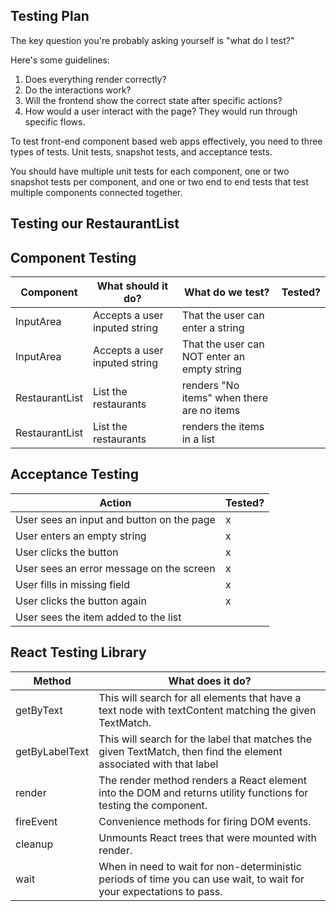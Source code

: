 ## Testing Plan

The key question you're probably asking yourself is "what do I test?"

Here's some guidelines:

1. Does everything render correctly?
2. Do the interactions work?
3. Will the frontend show the correct state after specific actions?
4. How would a user interact with the page? They would run through specific flows.

To test front-end component based web apps effectively, you need to three types of tests. Unit tests, snapshot tests, and acceptance tests.

You should have multiple unit tests for each component, one or two snapshot tests per component, and one or two end to end tests that test multiple components connected together.

## Testing our RestaurantList

## Component Testing

| Component      | What should it do?            | What do we test?                            | Tested? |
| -------------- | ----------------------------- | ------------------------------------------- | ------- |
| InputArea      | Accepts a user inputed string | That the user can enter a string            |         |
| InputArea      | Accepts a user inputed string | That the user can NOT enter an empty string |         |
| RestaurantList | List the restaurants          | renders "No items" when there are no items  |         |
| RestaurantList | List the restaurants          | renders the items in a list                 |         |

## Acceptance Testing

| Action                                    | Tested? |
| ----------------------------------------- | ------- |
| User sees an input and button on the page | x       |
| User enters an empty string               | x       |
| User clicks the button                    | x       |
| User sees an error message on the screen  | x       |
| User fills in missing field               | x       |
| User clicks the button again              | x       |
| User sees the item added to the list      |         |

## React Testing Library

| Method         | What does it do?                                                                                                    |
| -------------- | ------------------------------------------------------------------------------------------------------------------- |
| getByText      | This will search for all elements that have a text node with textContent matching the given TextMatch.              |
| getByLabelText | This will search for the label that matches the given TextMatch, then find the element associated with that label   |
| render         | The render method renders a React element into the DOM and returns utility functions for testing the component.     |
| fireEvent      | Convenience methods for firing DOM events.                                                                          |
| cleanup        | Unmounts React trees that were mounted with render.                                                                 |
| wait           | When in need to wait for non-deterministic periods of time you can use wait, to wait for your expectations to pass. |
